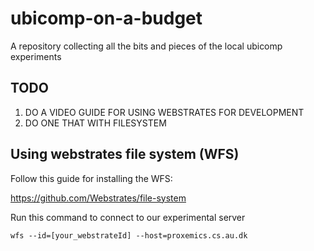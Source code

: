 # ubicomp-on-a-budget
A repository collecting all the bits and pieces of the local ubicomp experiments


## TODO
1. DO A VIDEO GUIDE FOR USING WEBSTRATES FOR DEVELOPMENT
2. DO ONE THAT WITH FILESYSTEM

## Using webstrates file system (WFS)


Follow this guide for installing the WFS:

https://github.com/Webstrates/file-system

Run this command to connect to our experimental server

`wfs --id=[your_webstrateId] --host=proxemics.cs.au.dk`
